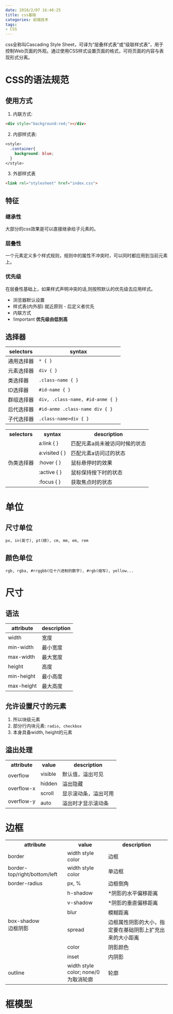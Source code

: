 ```yaml
---
date: 2018/2/07 16:46:25
title: css基础
categories: 前端技术
tags:
- CSS
---
```

css全称叫Cascading Style Sheet，可译为“层叠样式表”或“级联样式表”，用于控制Web页面的外观。通过使用CSS样式设置页面的格式，可将页面的内容与表现形式分离。
<!--more-->

# CSS的语法规范
## 使用方式
1. 内联方式: 
```html
<div style="background:red;"></div>
```
2. 内部样式表: 
```css
<style>
  .container{
    background: blue;
  }
</style>
```
3. 外部样式表
```html
<link rel="stylesheet" href="index.css">
```
## 特征
### 继承性
大部分的css效果是可以直接继承给子元素的。
### 层叠性
一个元素定义多个样式规则，规则中的属性不冲突时，可以同时都应用到当前元素上。
### 优先级
在层叠性基础上，如果样式声明冲突的话,则按照默认的优先级去应用样式。
  * 浏览器默认设置
  * 样式表(内外部) 就近原则 - 后定义者优先
  * 内联方式
  * !important
  **优先级由低到高**
## 选择器
selectors|syntax
-|-
通用选择器|`* { }`
元素选择器|`div { }`
类选择器|`.class-name { }`
ID选择器|`#id-name { }`
群组选择器|`div, .class-name, #id-anme { }`
后代选择器|`#id-anme .class-name div { }`
子代选择器|`.class-name>div { }`
<table>
<tr>
  <th>selectors</th>
  <th>syntax</th>
  <th>description</th>
</tr>
<tr>
  <td rowspan="5">伪类选择器</td>
  <td>a:link { }</td>
  <td>匹配元素a尚未被访问时候的状态</td>
</tr>
<tr>
  <td>a:visited { }</td>
  <td>匹配元素a访问过的状态</td>
</tr>
<tr>
  <td>:hover { }</td>
  <td>鼠标悬停时的效果</td>
</tr>
<tr>
  <td>:active { }</td>
  <td>鼠标保持按下时的状态</td>
</tr>
<tr>
  <td>:focus { }</td>
  <td>获取焦点时的状态</td>
</tr>
</table>

# 单位
## 尺寸单位
`px, in(英寸), pt(磅), cm, mm, em, rem`
## 颜色单位
`rgb, rgba, #rrggbb(位十六进制的数字), #rgb(缩写), yellow...`

# 尺寸
## 语法
attribute|description
-|-
width | 宽度
min-width | 最小宽度
max-width | 最大宽度
height | 高度
min-height | 最小高度
max-height | 最大高度
## 允许设置尺寸的元素
1. 所以块级元素
2. 部分行内块元素:  `radio, checkbox`
3. 本身具备width, height的元素
## 溢出处理
<table>
  <tr>
    <th>attribute</th>
    <th>value</th>
    <th>description</th>
  </tr>
  <tr>
    <td rowspan="4">overflow <br><br> overflow-x <br><br>overflow-y</td>
    <td>visible</td>
    <td>默认值，溢出可见</td>
  </tr>
  <tr>
    <td>hidden</td>
    <td>溢出隐藏</td>
  </tr>
  <tr>
    <td>scroll</td>
    <td>显示滚动条，溢出可用</td>
  </tr>
  <tr>
    <td>auto</td>
    <td>溢出时才显示滚动条</td>
  </tr>
</table>

# 边框

<table>
  <tr>
    <th>attribute</th>
    <th>value</th>
    <th>description</th>
  </tr>
  <tr>
    <td>border</td>
    <td>width style color</td>
    <td>边框</td>
  </tr>
  <tr>
    <td>border-top/right/bottom/left</td>
    <td>width style color</td>
    <td>单边框</td>
  </tr>
  <tr>
    <td>border-radius</td>
    <td>px, %</td>
    <td>边框倒角</td>
  </tr>
  <tr>
    <td rowspan="6">box-shadow<br>边框阴影</td>
    <td>h-shadow</td>
    <td>*阴影的水平偏移距离</td>
  </tr>  
  <tr>
    <td>v-shadow</td>
    <td>*阴影的垂直偏移距离</td>
  </tr>    
  <tr>
    <td>blur</td>
    <td>模糊距离</td>
  </tr> 
  <tr>
    <td>spread</td>
    <td>边框属性阴影的大小，指定要在基础阴影上扩充出来的大小距离</td>
  </tr> 
  <tr>
    <td>color</td>
    <td>阴影颜色</td>
  </tr> 
  <tr>
    <td>inset</td>
    <td>内阴影</td>
  </tr> 
  <tr>
    <td>outline</td>
    <td>width style color; none/0 为取消轮廓</td>
    <td>轮廓</td>
  </tr> 
</table>

# 框模型

